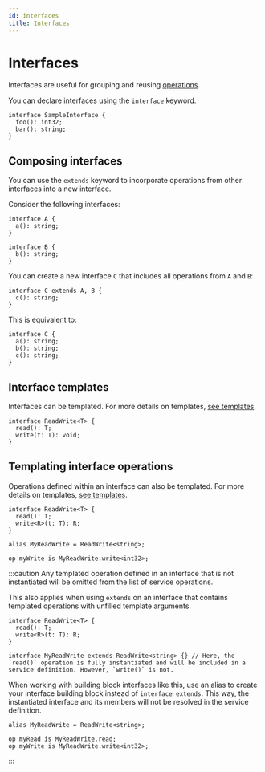 ```yaml
---
id: interfaces
title: Interfaces
---
```


# Interfaces

Interfaces are useful for grouping and reusing [operations](./operations.md).

You can declare interfaces using the `interface` keyword.

```typespec
interface SampleInterface {
  foo(): int32;
  bar(): string;
}
```

## Composing interfaces

You can use the `extends` keyword to incorporate operations from other interfaces into a new interface.

Consider the following interfaces:

```typespec
interface A {
  a(): string;
}

interface B {
  b(): string;
}
```

You can create a new interface `C` that includes all operations from `A` and `B`:

```typespec
interface C extends A, B {
  c(): string;
}
```

This is equivalent to:

```typespec
interface C {
  a(): string;
  b(): string;
  c(): string;
}
```

## Interface templates

Interfaces can be templated. For more details on templates, [see templates](./templates.md).

```typespec
interface ReadWrite<T> {
  read(): T;
  write(t: T): void;
}
```

## Templating interface operations

Operations defined within an interface can also be templated. For more details on templates, [see templates](./templates.md).

```typespec
interface ReadWrite<T> {
  read(): T;
  write<R>(t: T): R;
}

alias MyReadWrite = ReadWrite<string>;

op myWrite is MyReadWrite.write<int32>;
```

:::caution
Any templated operation defined in an interface that is not instantiated will be omitted from the list of service operations.

This also applies when using `extends` on an interface that contains templated operations with unfilled template arguments.

```typespec
interface ReadWrite<T> {
  read(): T;
  write<R>(t: T): R;
}

interface MyReadWrite extends ReadWrite<string> {} // Here, the `read()` operation is fully instantiated and will be included in a service definition. However, `write()` is not.
```

When working with building block interfaces like this, use an alias to create your interface building block instead of `interface extends`. This way, the instantiated interface and its members will not be resolved in the service definition.

```typespec
alias MyReadWrite = ReadWrite<string>;

op myRead is MyReadWrite.read;
op myWrite is MyReadWrite.write<int32>;
```

:::
